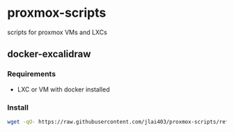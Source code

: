 # proxmox-scripts
scripts for proxmox VMs and LXCs

## docker-excalidraw

### Requirements
- LXC or VM with docker installed 

### Install 
```bash
wget -qO- https://raw.githubusercontent.com/jlai403/proxmox-scripts/refs/heads/main/docker-excalidraw/install.sh | bash
```
